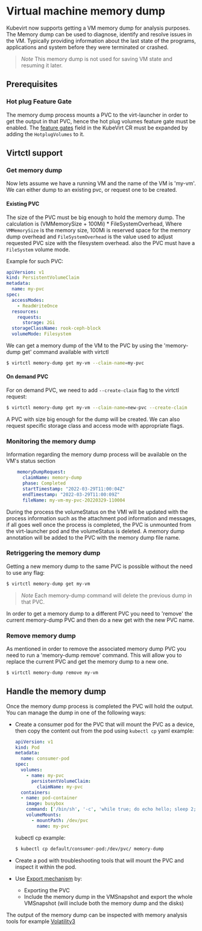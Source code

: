 # Virtual machine memory dump  

Kubevirt now supports getting a VM memory dump for analysis purposes.
The Memory dump can be used to diagnose, identify and resolve issues in the VM. Typically providing information about the last state of the programs, applications and system before they were terminated or crashed.

> *Note* This memory dump is not used for saving VM state and resuming it later.

## Prerequisites

### Hot plug Feature Gate

The memory dump process mounts a PVC to the virt-launcher in order to get the output in that PVC, hence the hot plug volumes feature gate must be enabled. The
[feature gates](./activating_feature_gates.md#how-to-activate-a-feature-gate)
field in the KubeVirt CR must be expanded by adding the `HotplugVolumes` to it.

## Virtctl support

### Get memory dump

Now lets assume we have a running VM and the name of the VM is 'my-vm'.
We can either dump to an existing pvc, or request one to be created.

#### Existing PVC
The size of the PVC must be big enough to hold the memory dump. The calculation is (VMMemorySize + 100Mi) * FileSystemOverhead, Where `VMMemorySize` is the memory size,
100Mi is reserved space for the memory dump overhead and `FileSystemOverhead` is the value used to adjust requested PVC size with the filesystem overhead.
also the PVC must have a `FileSystem` volume mode.

Example for such PVC:

```yaml
apiVersion: v1
kind: PersistentVolumeClaim
metadata:
  name: my-pvc
spec:
  accessModes:
    - ReadWriteOnce
  resources:
    requests:
      storage: 2Gi
  storageClassName: rook-ceph-block
  volumeMode: Filesystem
```

We can get a memory dump of the VM to the PVC by using the 'memory-dump get' command available with virtctl

```bash
$ virtctl memory-dump get my-vm --claim-name=my-pvc
```

#### On demand PVC
For on demand PVC, we need to add `--create-claim` flag to the virtctl request:

```bash
$ virtctl memory-dump get my-vm --claim-name=new-pvc --create-claim
```

A PVC with size big enough for the dump will be created. We can also request specific storage class and access mode with appropriate flags.

### Monitoring the memory dump
Information regarding the memory dump process will be available on the VM's status section
```yaml
    memoryDumpRequest:
      claimName: memory-dump
      phase: Completed
      startTimestamp: "2022-03-29T11:00:04Z"
      endTimestamp: "2022-03-29T11:00:09Z"
      fileName: my-vm-my-pvc-20220329-110004
```

During the process the volumeStatus on the VMI will be updated with the process information such as the attachment pod information and messages, if all goes well once the process is completed, the PVC is unmounted from the virt-launcher pod and the volumeStatus is deleted.
A memory dump annotation will be added to the PVC with the memory dump file name.

### Retriggering the memory dump
Getting a new memory dump to the same PVC is possible without the need to use any flag:
```bash
$ virtctl memory-dump get my-vm
```

> *Note* Each memory-dump command will delete the previous dump in that PVC.

In order to get a memory dump to a different PVC you need to 'remove' the current memory-dump PVC and then do a new get with the new PVC name.

### Remove memory dump

As mentioned in order to remove the associated memory dump PVC you need to run a 'memory-dump remove' command. This will allow you to replace the current PVC and get the memory dump to a new one.

```bash
$ virtctl memory-dump remove my-vm
```

## Handle the memory dump
Once the memory dump process is completed the PVC will hold the output.
You can manage the dump in one of the following ways:
- Create a consumer pod for the PVC that will mount the PVC as a device, then copy the content out from the pod using `kubectl cp`
    yaml example:
    ```yaml
    apiVersion: v1
    kind: Pod
    metadata:
      name: consumer-pod
    spec:
      volumes:
        - name: my-pvc
          persistentVolumeClaim:
            claimName: my-pvc
      containers:
      - name: pod-container
        image: busybox
        command: ['/bin/sh', '-c', 'while true; do echo hello; sleep 2;done']
        volumeMounts:
          - mountPath: /dev/pvc
            name: my-pvc
    ```

    kubectl cp example:
    ```bash
    $ kubectl cp default/consumer-pod:/dev/pvc/ memory-dump
    ```
- Create a pod with troubleshooting tools that will mount the PVC and inspect it within the pod.
- Use [Export mechanism](https://github.com/kubevirt/user-guide/blob/main/docs/operations/export_api.md) by:
    - Exporting the PVC
    - Include the memory dump in the VMSnapshot and export the whole VMSnapshot (will include both the memory dump and the disks)

The output of the memory dump can be inspected with memory analysis tools for example [Volatility3](https://github.com/volatilityfoundation/volatility3)
